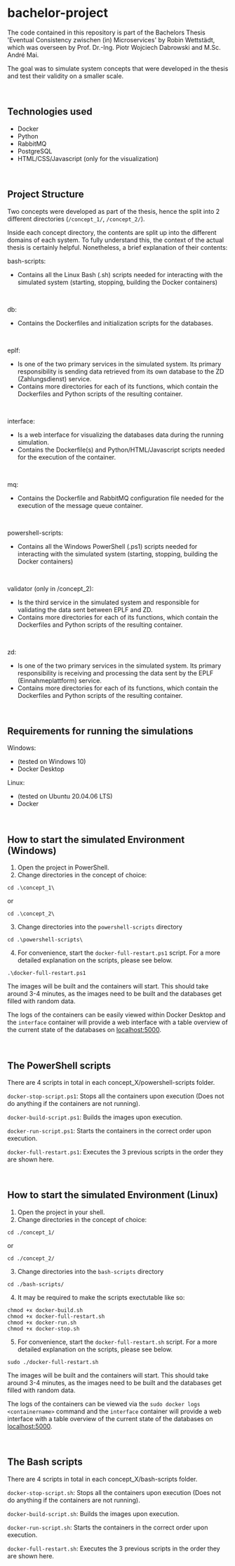 # bachelor-project


The code contained in this repository is part of the Bachelors Thesis 'Eventual Consistency zwischen (in) Microservices' by Robin Wettstädt, which was overseen by Prof. Dr.-Ing. Piotr Wojciech Dabrowski and M.Sc. André Mai.

The goal was to simulate system concepts that were developed in the thesis and test their validity on a smaller scale.


<br>


## Technologies used

- Docker
- Python
- RabbitMQ
- PostgreSQL
- HTML/CSS/Javascript (only for the visualization)


<br>


## Project Structure

Two concepts were developed as part of the thesis, hence the split into 2 different directories (`/concept_1/`, `/concept_2/`).

Inside each concept directory, the contents are split up into the different domains of each system. To fully understand this, the context of the actual thesis is certainly helpful. Nonetheless, a brief explanation of their contents:

bash-scripts:
- Contains all the Linux Bash (.sh) scripts needed for interacting with the simulated system (starting, stopping, building the Docker containers)

<br>

db:
- Contains the Dockerfiles and initialization scripts for the databases.

<br>

eplf:
- Is one of the two primary services in the simulated system. Its primary responsibility is sending data retrieved from its own database to the ZD (Zahlungsdienst) service.
- Contains more directories for each of its functions, which contain the Dockerfiles and Python scripts of the resulting container.

<br>

interface:
- Is a web interface for visualizing the databases data during the running simulation.
- Contains the Dockerfile(s) and Python/HTML/Javascript scripts needed for the execution of the container.

<br>

mq:
- Contains the Dockerfile and RabbitMQ configuration file needed for the execution of the message queue container.

<br>

powershell-scripts:
- Contains all the Windows PowerShell (.ps1) scripts needed for interacting with the simulated system (starting, stopping, building the Docker containers)

<br>

validator (only in /concept_2):
- Is the third service in the simulated system and responsible for validating the data sent between EPLF and ZD.
- Contains more directories for each of its functions, which contain the Dockerfiles and Python scripts of the resulting container.

<br>

zd:
- Is one of the two primary services in the simulated system. Its primary responsibility is receiving and processing the data sent by the EPLF (Einnahmeplattform) service.
- Contains more directories for each of its functions, which contain the Dockerfiles and Python scripts of the resulting container.


<br>


## Requirements for running the simulations

Windows:
- (tested on Windows 10)
- Docker Desktop

Linux:
- (tested on Ubuntu 20.04.06 LTS)
- Docker


<br>


## How to start the simulated Environment (Windows)

1. Open the project in PowerShell.
2. Change directories in the concept of choice:

```
cd .\concept_1\
```

or

```
cd .\concept_2\
```
3. Change directories into the `powershell-scripts` directory
```
cd .\powershell-scripts\
```

4. For convenience, start the `docker-full-restart.ps1` script. For a more detailed explanation on the scripts, please see below.

```
.\docker-full-restart.ps1
```

The images will be built and the containers will start. This should take around 3-4 minutes, as the images need to be built and the databases get filled with random data.

The logs of the containers can be easily viewed within Docker Desktop and the `interface` container will provide a web interface with a table overview of the current state of the databases on [localhost:5000](http://localhost:5000/).


<br>


## The PowerShell scripts

There are 4 scripts in total in each concept_X/powershell-scripts folder.

`docker-stop-script.ps1`:
Stops all the containers upon execution (Does not do anything if the containers are not running).

`docker-build-script.ps1`:
Builds the images upon execution.

`docker-run-script.ps1`:
Starts the containers in the correct order upon execution.

`docker-full-restart.ps1`:
Executes the 3 previous scripts in the order they are shown here.


<br>


## How to start the simulated Environment (Linux)

1. Open the project in your shell.
2. Change directories in the concept of choice:

```
cd ./concept_1/
```

or

```
cd ./concept_2/
```
3. Change directories into the `bash-scripts` directory
```
cd ./bash-scripts/
```

4. It may be required to make the scripts exectutable like so:

```
chmod +x docker-build.sh
chmod +x docker-full-restart.sh
chmod +x docker-run.sh
chmod +x docker-stop.sh
```

5. For convenience, start the `docker-full-restart.sh` script. For a more detailed explanation on the scripts, please see below.

```
sudo ./docker-full-restart.sh
```

The images will be built and the containers will start. This should take around 3-4 minutes, as the images need to be built and the databases get filled with random data.

The logs of the containers can be viewed via the `sudo docker logs <containername>` command and the `interface` container will provide a web interface with a table overview of the current state of the databases on [localhost:5000](http://localhost:5000/).



<br>


## The Bash scripts

There are 4 scripts in total in each concept_X/bash-scripts folder.

`docker-stop-script.sh`:
Stops all the containers upon execution (Does not do anything if the containers are not running).

`docker-build-script.sh`:
Builds the images upon execution.

`docker-run-script.sh`:
Starts the containers in the correct order upon execution.

`docker-full-restart.sh`:
Executes the 3 previous scripts in the order they are shown here.

